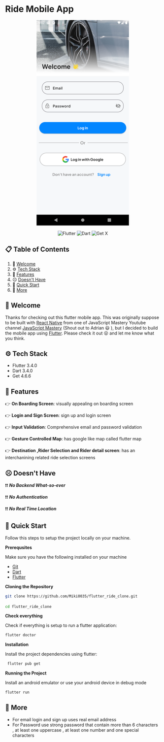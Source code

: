 # Ride Mobile App

<div align="center">

![login screen](./assets/images/login_screen.png)

</div>

<p align="center">
  <img src="https://img.shields.io/badge/Flutter-%2302569B.svg?style=for-the-badge&logo=Flutter&logoColor=white" alt="Flutter"/>
  <img src="https://img.shields.io/badge/Dart-%230175C2.svg?style=for-the-badge&logo=Dart&logoColor=white" alt="Dart"/>
  <img src="https://img.shields.io/badge/GetX-%23DC68F5.svg?style=for-the-badge&logo=flutter&logoColor=white" alt="Get X"/>
</p>

## 📋 <a name="table">Table of Contents</a>

1. 👋 [Welcome](#welcome)
2. ⚙️ [Tech Stack](#tech-stack)
3. 🔋 [Features](#features)
4. ☹️ [Doesn't Have](#doesnt-have)
5. 🤸 [Quick Start](#quick-start)
6. 🚀 [More](#more)

## <a name="welcome"> 👋 Welcome </a>

Thanks for checking out this flutter mobile app. This was originally suppose to be built with [React Native](https://reactnative.dev/) from one of JavaScript Mastery Youtube channel [JavaScript Mastery](https://www.youtube.com/watch?v=kmy_YNhl0mw&t=13465s) (Shout out to Adrian 😃 ), but I decided to build the mobile app using [Flutter](https://flutter.dev/). Please check it out 😮 and let me know what you think.

## <a name="tech-stack">⚙️ Tech Stack </a>

- Flutter 3.4.0
- Dart 3.4.0
- Get 4.6.6

## <a name="features">🔋 Features</a>

👉 **On Boarding Screen**: visually appealing on boarding screen

👉 **Login and Sign Screen**: sign up and login screen

👉 **Input Validation**: Comprehensive email and password validation

👉 **Gesture Controlled Map**: has google like map called flutter map

👉 **Destination ,Rider Selection and Rider detail screen**: has an interchanining related ride selection screens

## <a name="doesnt-have"> ☹️ Doesn't Have </a>

❗❗ **_No Backend What-so-ever_**

❗❗ **_No Authentication_**

❗❗ **_No Real Time Location_**

## <a name="quick-start"> 🤸 Quick Start </a>

Follow this steps to setup the project locally on your machine.

**Prerequsites**

Make sure you have the following installed on your machine

- [Git](https://git-scm.com/)
- [Dart](https://dart.dev/get-dart)
- [Flutter](https://docs.flutter.dev/get-started/)

**Cloning the Repository**

```bash
git clone https://github.com/Miki0035/flutter_ride_clone.git

cd flutter_ride_clone
```

**Check everything**

Check if everything is setup to run a flutter application:

```bash
flutter doctor
```

**Installation**

Install the project dependencies using flutter:

```bash
 flutter pub get
```

**Running the Project**

Install an android emulator or use your android device in debug mode

```bash
flutter run
```

## <a name="more"> 🚀 More </a>

- For email login and sign up uses real email address
- For Password use strong password that contain more than 6 characters , at least one uppercase , at least one number and one special characters
